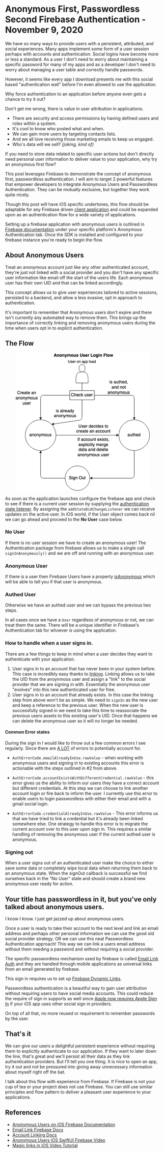 # Anonymous First, Passwordless Second Firebase Authentication - November 9, 2020

We have so many ways to provide users with a persistent, attributed, and social experiences.  Many apps implement some form of a user session perhaps with accounts and authentication.  Social logins have become more or less a standard.  As a user I don't need to worry about maintaining a specific password for many of my apps and as a developer I don't need to worry about managing a user table and correctly handle passwords.

However, it seems like every app I download presents me with this social based "authentication wall" before I'm even allowed to use the application. 

Why force authentication to an application before anyone even gets a chance to try it out?

Don't get me wrong, there is value in user attribution in applications.  
- There are security and access permissions by having defined users and roles within a system.
- It's cool to know who posted what and when.
- We can gain more users by targeting contacts lists.
- And we all love receiving those marketing emails to keep us engaged.
- Who's data will we sell? _(joking, kind of)_

If you need to store data related to specific user actions but don't directly need personal user information to deliver value to your application, why try an anonymous first flow?

This post leverages Firebase to demonstrate the concept of anonymous first, passwordless authentication.  I will aim to target 2 powerful features that empower developers to integrate Anonymous Users and Passwordless Authentication. They can be mutually exclusive, but together they work quite nicely.

Though this post will have iOS specific undertones, this flow should be adaptable for any Firebase driven [client application](https://firebase.google.com/docs/firestore/client/libraries) and could be expanded upon as an authentication flow for a wide variety of applications.

Setting up a firebase application with anonymous users is outlined in [Firebase documentation](https://firebase.google.com/docs/auth) under your specific platform's Anonymous Authentication tab.  Once the SDK is installed and configured to your firebase instance you're ready to begin the flow.

## About Anonymous Users

Treat an anonymous account just like any other authenticated account, they're just not linked with a social provider and you don't have any specific user information like email off the start of the users life.  Each anonymous user has their own UID and that can be linked accordingly.

This concept allows us to give user experiences tailored to active sessions, persisted to a backend, and allow a less evasive, opt in approach to authentication.

It's important to remember that Anonymous users don't expire and there isn't currently any automated way to remove them.  This brings up the importance of correctly linking and removing anonymous users during the time when users opt in to explicit authentication.

## The Flow

<p align="center">
  <img src="./resources/anonymousUsers.png" />
</p>

As soon as the application launches configure the firebase app and check to see if there is a current user session by supplying the [authentication state listener](https://firebase.google.com/docs/auth/ios/start#listen_for_authentication_state).  By assigning the `addStateDidChangeListener` we can receive updates on the active user.  In iOS world, if the User object comes back nil we can go ahead and proceed to the **No User** case below.

### No User

If there is no user session we have to create an anonymous user! The Authentication package from firebase allows us to make a single call `signInAnonymously()` and we are off and running with an anonymous user.

### Anonymous User

If there is a user then Firebase Users have a property [isAnonymous](https://firebase.google.com/docs/reference/android/com/google/firebase/auth/FirebaseUser#isAnonymous()) which will be able to tell you if that user is anonymous.

### Authed User

Otherwise we have an authed user and we can bypass the previous two steps.

In all cases once we have a `User` regardless of anonymous or not, we can treat them the same.  There will be a unique identifier in Firebase's Authentication tab for whoever is using the application.

### How to handle when a user signs in.

There are a few things to keep in mind when a user decides they want to authenticate with your application.  

1. User signs in to an account that has never been in your system before.
	This case is incredibly easy thanks to [linking](https://firebase.google.com/docs/auth/ios/account-linking).  Linking allows us to take the UID from the anoynmous user and assign a "link" to the social provider that we are signing in with.  Essentially the anonymous user "evolves" into this new authenticated user for free.
2. User signs in to an account that already exists.
	In this case the linking step from above won't be as simple.  We need to `signIn` as the new user and keep a reference to the previous user.  When the new user is successfully signed in we need to take this time to reassociate the previous users assets to this existing user's UID.  Once that happens we can delete the anonymous user as it will no longer be needed.

#### Common Error states

During the sign in I would like to throw out a few common errors I see regularly. Since there are [A LOT](https://firebase.google.com/docs/reference/swift/firebaseauth/api/reference/Enums/AuthErrorCode) of errors to potentially account for.

- `AuthErrorCode.emailAlreadyInUse.rawValue` - when working with anonymous users and signing in to existing accounts this error is actionable with the steps outlined in #2 from above.

- `AuthErrorCode.accountExistsWithDifferentCredential.rawValue` - this error gives us the ability to inform our users they have a correct account but different credentials.  At this step we can choose to link another account login or fire back to inform the user.  I currently use this error to enable users to login passwordless with either their email and with a gmail social login.

- `AuthErrorCode.credentialAlreadyInUse.rawValue` - This error informs us that we have tried to link a credential but it's already been linked somewhere else.  One strategy to handle this error is to migrate the current account over to this user upon sign in.  This requires a similar handling of removing the anonymous user if the current authed user is anonymous.

### Signing out

When a user signs out of an authenticated user make the choice to either save some data or completely wipe local data when returning them back to an anonymous state.  When the signOut callback is successful we find ourselves back in the "No User" state and should create a brand new anonymous user ready for action.


## Your title has passwordless in it, but you've only talked about anonymous users.

I know I know.  I just get jazzed up about anonymous users.

Once a user is ready to take their account to the next level and link an email address and perhaps other personal information we can use the good old social provider strategy.  OR we can use this neat Passwordless Authentication approach!  This way we can link a users email address without them needing a password and without requiring a social provider.

The specific passwordless mechanism used by firebase is called [Email Link Auth](https://firebase.google.com/docs/auth/ios/email-link-auth) and they are handled through mobile applications as universal links from an email generated by firebase.

This sign in requires us to set up [Firebase Dynamic Links](https://firebase.google.com/docs/dynamic-links/ios/receive).

Passwordless authentication is a beautiful way to gain user attribution without requiring users to have social media accounts.  This could reduce the require of sign in supports as well since [Apple now requires Apple Sign In](https://developer.apple.com/app-store/review/guidelines/#sign-in-with-apple) if your iOS app uses other social sign in providers.  

On top of all that, no more reused or requirement to remember passwords by the user.

## That's it

We can give our users a delightful persistent experience without requiring them to explicitly authenticate to our application.  If they want to later down the line, that's great and we'll persist all their data as they link authentication providers.  But I'll tell you one thing.  It is nice to open an app, try it out and not be pressured into giving away unnecessary information about myself right off the bat.

I talk about this flow with experience from Firebase.  If Firebase is not your cup of tea or your project does not use Firebase.  You can still use similar principles and flow pattern to deliver a pleasant user experience to your applications.

## References
- [Anonymous Users on iOS Firebase Documentation](https://firebase.google.com/docs/auth/ios/anonymous-auth)
- [Email Link Firebase Docs](https://firebase.google.com/docs/auth/ios/email-link-auth)
- [Account Linking Docs](https://firebase.google.com/docs/auth/ios/account-linking)
- [Anonymous Users iOS SwiftUI Firebase Video](https://www.youtube.com/watch?v=HDde7TqKCpk&t=2837s)
- [Magic links in iOS Video Tutorial](https://youtu.be/J-jtCB0jzTE)